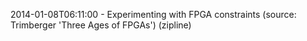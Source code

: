 2014-01-08T06:11:00 - Experimenting with FPGA constraints (source: Trimberger 'Three Ages of FPGAs') (zipline)
